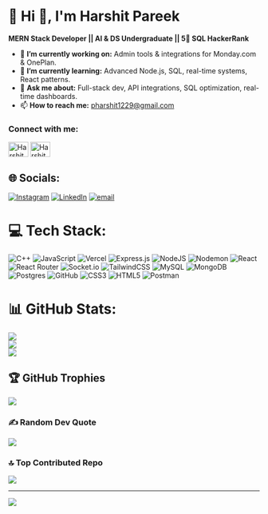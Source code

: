 # 💫 Hi 👋, I'm Harshit Pareek
**MERN Stack Developer || AI & DS Undergraduate || 5🌟 SQL HackerRank**

- 🔭 **I’m currently working on:** Admin tools & integrations for Monday.com & OnePlan.
- 🌱 **I’m currently learning:** Advanced Node.js, SQL, real-time systems, React patterns. 
- 💬 **Ask me about:** Full-stack dev, API integrations, SQL optimization, real-time dashboards.
- 📫 **How to reach me:** pharshit1229@gmail.com 

<h3 align="left">Connect with me:</h3>
<p align="left>
<a href="https://www.linkedin.com/in/harshit-pareek29/" target="blank"><img align="center" src="https://raw.githubusercontent.com/rahuldkjain/github-profile-readme-generator/master/src/images/icons/Social/linked-in-alt.svg" alt="Harshit_Pareek" height="30" width="40" /></a>
<a href="https://leetcode.com/Jinesh_Prajapat"target="blank"><img align="center" src="https://raw.githubusercontent.com/rahuldkjain/github-profile-readme-generator/master/src/images/icons/Social/leet-code.svg" alt="Harshit_Pareek" height="30" width="40" /></a>
</p>

## 🌐 Socials:
[![Instagram](https://img.shields.io/badge/Instagram-%23E4405F.svg?logo=Instagram&logoColor=white)](https://instagram.com/harshitpareekkk) [![LinkedIn](https://img.shields.io/badge/LinkedIn-%230077B5.svg?logo=linkedin&logoColor=white)](https://linkedin.com/in/harshit-pareek29) [![email](https://img.shields.io/badge/Email-D14836?logo=gmail&logoColor=white)](mailto:pharshit1229@gmail.com) 

# 💻 Tech Stack:
![C++](https://img.shields.io/badge/c++-%2300599C.svg?style=for-the-badge&logo=c%2B%2B&logoColor=white) ![JavaScript](https://img.shields.io/badge/javascript-%23323330.svg?style=for-the-badge&logo=javascript&logoColor=%23F7DF1E) ![Vercel](https://img.shields.io/badge/vercel-%23000000.svg?style=for-the-badge&logo=vercel&logoColor=white) ![Express.js](https://img.shields.io/badge/express.js-%23404d59.svg?style=for-the-badge&logo=express&logoColor=%2361DAFB) ![NodeJS](https://img.shields.io/badge/node.js-6DA55F?style=for-the-badge&logo=node.js&logoColor=white) ![Nodemon](https://img.shields.io/badge/NODEMON-%23323330.svg?style=for-the-badge&logo=nodemon&logoColor=%BBDEAD) ![React](https://img.shields.io/badge/react-%2320232a.svg?style=for-the-badge&logo=react&logoColor=%2361DAFB) ![React Router](https://img.shields.io/badge/React_Router-CA4245?style=for-the-badge&logo=react-router&logoColor=white) ![Socket.io](https://img.shields.io/badge/Socket.io-black?style=for-the-badge&logo=socket.io&badgeColor=010101) ![TailwindCSS](https://img.shields.io/badge/tailwindcss-%2338B2AC.svg?style=for-the-badge&logo=tailwind-css&logoColor=white) ![MySQL](https://img.shields.io/badge/mysql-4479A1.svg?style=for-the-badge&logo=mysql&logoColor=white) ![MongoDB](https://img.shields.io/badge/MongoDB-%234ea94b.svg?style=for-the-badge&logo=mongodb&logoColor=white) ![Postgres](https://img.shields.io/badge/postgres-%23316192.svg?style=for-the-badge&logo=postgresql&logoColor=white) ![GitHub](https://img.shields.io/badge/github-%23121011.svg?style=for-the-badge&logo=github&logoColor=white) ![CSS3](https://img.shields.io/badge/css3-%231572B6.svg?style=for-the-badge&logo=css3&logoColor=white) ![HTML5](https://img.shields.io/badge/html5-%23E34F26.svg?style=for-the-badge&logo=html5&logoColor=white) ![Postman](https://img.shields.io/badge/Postman-FF6C37?style=for-the-badge&logo=postman&logoColor=white)
# 📊 GitHub Stats:
![](https://github-readme-stats.vercel.app/api?username=PAREEK-HARSHIT&theme=dark&hide_border=false&include_all_commits=true&count_private=false)<br/>
![](https://nirzak-streak-stats.vercel.app/?user=PAREEK-HARSHIT&theme=dark&hide_border=false)<br/>
![](https://github-readme-stats.vercel.app/api/top-langs/?username=PAREEK-HARSHIT&theme=dark&hide_border=false&include_all_commits=true&count_private=false&layout=compact)

## 🏆 GitHub Trophies
![](https://github-profile-trophy.vercel.app/?username=PAREEK-HARSHIT&theme=radical&no-frame=false&no-bg=true&margin-w=4)

<!-- Snake Game Repo View -->

<div align="center">
<!--   <img src="https://profile-readme-generator.com/assets/snake.svg" alt="Snake animation" /> -->
</div>

### ✍️ Random Dev Quote
![](https://quotes-github-readme.vercel.app/api?type=horizontal&theme=radical)

### 🔝 Top Contributed Repo
![](https://github-contributor-stats.vercel.app/api?username=PAREEK-HARSHIT&limit=5&theme=dark&combine_all_yearly_contributions=true)

---
[![](https://visitcount.itsvg.in/api?id=PAREEK-HARSHIT&icon=0&color=0)](https://visitcount.itsvg.in)

<!-- Proudly created with GPRM ( https://gprm.itsvg.in ) -->
